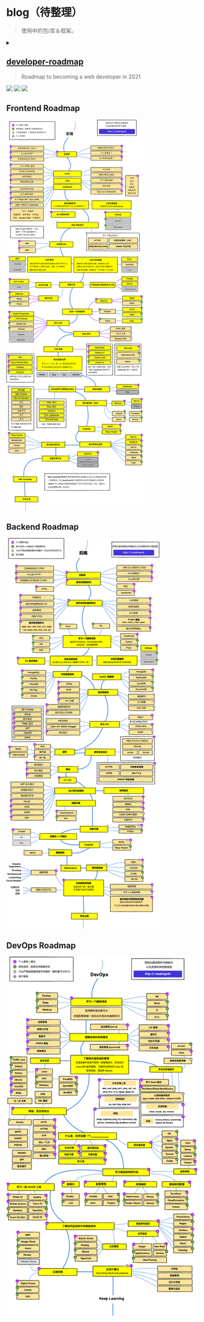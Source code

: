 <!--
 * @Date        : 2020-05-07 18:42:27
 * @LastEditors : anlzou
 * @Github      : https://github.com/anlzou
 * @LastEditTime: 2020-05-26 23:35:24
 * @FilePath    : \blog\README.md
 * @Describe    : 
--> 
# blog（待整理）
> 使用中的包/库＆框架。

<details><summary></summary><p>

## List

> [list](./resource/anlzou-list/list.md)

## 包/框架
> ### [css](./resource/css/css.md)

> ### [js](./resource/js/JavaScript.md)

----
## 脚本
> ### [python](./resource/py/python.md)

----
## icons
> ### [icons](./resource/icons/icons.md)

----
## api
>### [java](./resource/api/java/Java.md)

----
## ui
>### [Android UI](./resource/ui/ui.md)
</p></details>


## [developer-roadmap](https://github.com/kamranahmedse/developer-roadmap)
> Roadmap to becoming a web developer in 2021

[![](https://img.shields.io/badge/-Roadmaps%20-0a0a0a.svg?style=flat&colorA=0a0a0a)](http://roadmap.sh)
[![](https://img.shields.io/badge/-Guides-0a0a0a.svg?style=flat&colorA=0a0a0a)](http://roadmap.sh/guides)
[![](https://img.shields.io/badge/%E2%9D%A4-YouTube%20Channel-0a0a0a.svg?style=flat&colorA=0a0a0a)](https://www.youtube.com/channel/UCA0H2KIWgWTwpTFjSxp0now?sub_confirmation=1)


## Frontend Roadmap

![](./img/frontend-map.png)

## Backend Roadmap

![](./img/backend-map.png)


## DevOps Roadmap

![](./img/devops-map.png)
